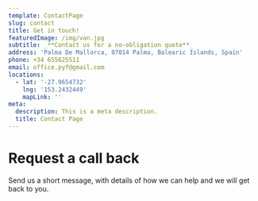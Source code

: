```yaml
---
template: ContactPage
slug: contact
title: Get in touch!
featuredImage: /img/van.jpg
subtitle: _**Contact us for a no-obligation quote**_
address: 'Palma De Mallorca, 07014 Palma, Balearic Islands, Spain'
phone: +34 655625511
email: office.pyf@gmail.com
locations:
  - lat: '-27.9654732'
    lng: '153.2432449'
    mapLink: ''
meta:
  description: This is a meta description.
  title: Contact Page
---
```

# Request a call back

Send us a short message, with details of how we can help and we will get back to you.
